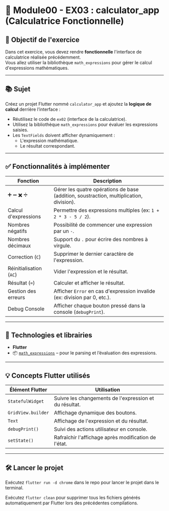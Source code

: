 # 🧠 Module00 - EX03 : calculator_app (Calculatrice Fonctionnelle)

## 🎯 Objectif de l'exercice

Dans cet exercice, vous devez rendre **fonctionnelle** l'interface de calculatrice réalisée précédemment.  
Vous allez utiliser la bibliothèque `math_expressions` pour gérer le calcul d'expressions mathématiques.

---

## 📚 Sujet

Créez un projet Flutter nommé `calculator_app` et ajoutez la **logique de calcul** derrière l’interface :

- Réutilisez le code de `ex02` (interface de la calculatrice).
- Utilisez la bibliothèque `math_expressions` pour évaluer les expressions saisies.
- Les `TextFields` doivent afficher dynamiquement :
  - L'expression mathématique.
  - Le résultat correspondant.

---

## ✅ Fonctionnalités à implémenter

| Fonction                     | Description                                                                 |
|------------------------------|-----------------------------------------------------------------------------|
| ➕ ➖ ✖️ ➗                     | Gérer les quatre opérations de base (addition, soustraction, multiplication, division). |
| Calcul d'expressions         | Permettre des expressions multiples (ex: `1 + 2 * 3 - 5 / 2`).              |
| Nombres négatifs             | Possibilité de commencer une expression par un `-`.                        |
| Nombres décimaux             | Support du `.` pour écrire des nombres à virgule.                          |
| Correction (`C`)             | Supprimer le dernier caractère de l'expression.                            |
| Réinitialisation (`AC`)      | Vider l'expression et le résultat.                                         |
| Résultat (`=`)               | Calculer et afficher le résultat.                                          |
| Gestion des erreurs          | Afficher `Error` en cas d'expression invalide (ex: division par 0, etc.).  |
| Debug Console                | Afficher chaque bouton pressé dans la console (`debugPrint`).              |

---

## 🔧 Technologies et librairies

- **Flutter**
- 📦 [`math_expressions`](https://pub.dev/packages/math_expressions) – pour le parsing et l’évaluation des expressions.

---

## 💡 Concepts Flutter utilisés

| Élément Flutter         | Utilisation                                                                 |
|--------------------------|----------------------------------------------------------------------------|
| `StatefulWidget`         | Suivre les changements de l'expression et du résultat.                    |
| `GridView.builder`       | Affichage dynamique des boutons.                                          |
| `Text`                   | Affichage de l'expression et du résultat.                                 |
| `debugPrint()`           | Suivi des actions utilisateur en console.                                 |
| `setState()`             | Rafraîchir l'affichage après modification de l'état.                      |


---

## 🛠️ Lancer le projet

Exécutez `flutter run -d chrome` dans le repo pour lancer le projet dans le terminal.

Exécutez `flutter clean` pour supprimer tous les fichiers générés automatiquement par Flutter lors des précédentes compilations.
